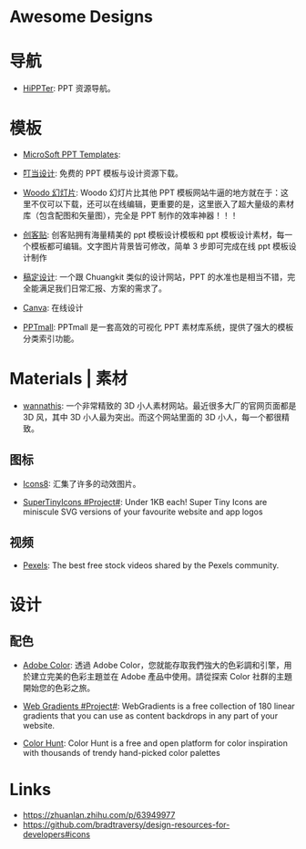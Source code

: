 # Awesome Designs

# 导航

- [HiPPTer](http://www.hippter.com/): PPT 资源导航。

# 模板

- [MicroSoft PPT Templates](https://templates.office.com/en-us/templates-for-powerpoint):

- [叮当设计](http://www.dingdangsheji.com/): 免费的 PPT 模板与设计资源下载。

- [Woodo 幻灯片](https://woodo.cn): Woodo 幻灯片比其他 PPT 模板网站牛逼的地方就在于：这里不仅可以下载，还可以在线编辑，更重要的是，这里嵌入了超大量级的素材库（包含配图和矢量图），完全是 PPT 制作的效率神器！！！

- [创客贴](https://www.chuangkit.com/polymer/975.html?utm_source=pptzc&utm_campaign=gq): 创客贴拥有海量精美的 ppt 模板设计模板和 ppt 模板设计素材，每一个模板都可编辑。文字图片背景皆可修改，简单 3 步即可完成在线 ppt 模板设计制作

- [稿定设计](https://www.gaoding.com/): 一个跟 Chuangkit 类似的设计网站，PPT 的水准也是相当不错，完全能满足我们日常汇报、方案的需求了。

- [Canva](https://www.canva.cn/templates/?utm_medium=paid&utm_source=baidu&utm_campaign=ACQ-brand-zone&utm_term=canva&utm_content=sem): 在线设计

- [PPTmall](http://www.pptmall.net/): PPTmall 是一套高效的可视化 PPT 素材库系统，提供了强大的模板分类索引功能。

# Materials | 素材

- [wannathis](https://wannathis.one/): 一个非常精致的 3D 小人素材网站。最近很多大厂的官网页面都是 3D 风，其中 3D 小人最为突出。而这个网站里面的 3D 小人，每一个都很精致。

## 图标

- [Icons8](https://icons8.com/preloaders/): 汇集了许多的动效图片。

- [SuperTinyIcons #Project#](https://github.com/edent/SuperTinyIcons): Under 1KB each! Super Tiny Icons are miniscule SVG versions of your favourite website and app logos

## 视频

- [Pexels](https://www.pexels.com/videos/): The best free stock videos shared by the Pexels community.

# 设计

## 配色

- [Adobe Color](https://color.adobe.com/zh/create): 透過 Adobe Color，您就能存取我們強大的色彩調和引擎，用於建立完美的色彩主題並在 Adobe 產品中使用。請從探索 Color 社群的主題開始您的色彩之旅。

- [Web Gradients #Project#](https://webgradients.com/): WebGradients is a free collection of 180 linear gradients that you can use as content backdrops in any part of your website.

- [Color Hunt](https://colorhunt.co/palettes): Color Hunt is a free and open platform for color inspiration with thousands of trendy hand-picked color palettes

# Links

- https://zhuanlan.zhihu.com/p/63949977
- https://github.com/bradtraversy/design-resources-for-developers#icons
